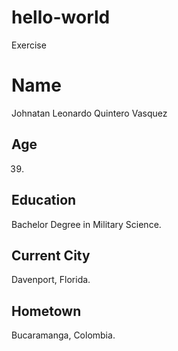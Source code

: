 # hello-world
Exercise

# Name #
Johnatan Leonardo Quintero Vasquez

## Age ##
39.

## Education ##
Bachelor Degree in Military Science.

## Current City ##
Davenport, Florida.

## Hometown ##
Bucaramanga, Colombia.

